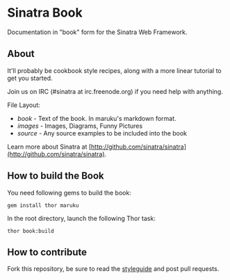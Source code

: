 Sinatra Book
============

Documentation in "book" form for the Sinatra Web Framework.

About
-----

It'll probably be cookbook style recipes, along with a more linear tutorial to get you started.

Join us on IRC (#sinatra at irc.freenode.org) if you need help with anything.

File Layout:

* _book_   - Text of the book.  In maruku's markdown format.
* _images_ - Images, Diagrams, Funny Pictures
* _source_ - Any source examples to be included into the book

Learn more about Sinatra at 
[http://github.com/sinatra/sinatra](http://github.com/sinatra/sinatra).


How to build the Book
---------------------

You need following gems to build the book:

    gem install thor maruku

In the root directory, launch the following Thor task:

    thor book:build

How to contribute
-----------------

Fork this repository, be sure to read the [styleguide](http://github.com/cschneid/sinatra-book/wikis/how-to-contribute) and post pull requests.
